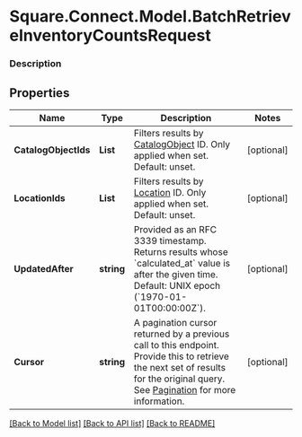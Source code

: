# Square.Connect.Model.BatchRetrieveInventoryCountsRequest

### Description



## Properties

Name | Type | Description | Notes
------------ | ------------- | ------------- | -------------
**CatalogObjectIds** | **List<string>** | Filters results by [CatalogObject](#type-catalogobject) ID. Only applied when set. Default: unset. | [optional] 
**LocationIds** | **List<string>** | Filters results by [Location](#type-location) ID. Only applied when set. Default: unset. | [optional] 
**UpdatedAfter** | **string** | Provided as an RFC 3339 timestamp. Returns results whose &#x60;calculated_at&#x60; value is after the given time. Default: UNIX epoch (&#x60;1970-01-01T00:00:00Z&#x60;). | [optional] 
**Cursor** | **string** | A pagination cursor returned by a previous call to this endpoint. Provide this to retrieve the next set of results for the original query.  See [Pagination](/basics/api101/pagination) for more information. | [optional] 



[[Back to Model list]](../README.md#documentation-for-models) [[Back to API list]](../README.md#documentation-for-api-endpoints) [[Back to README]](../README.md)

